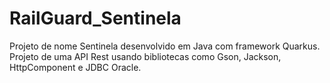 # RailGuard_Sentinela

Projeto de nome Sentinela desenvolvido em Java com framework Quarkus.
Projeto de uma API Rest usando bibliotecas como Gson, Jackson, HttpComponent e JDBC Oracle.
